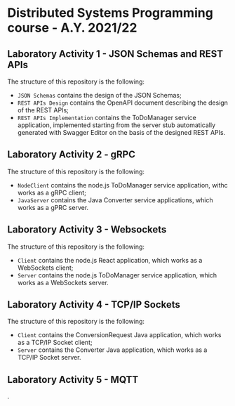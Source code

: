 # Distributed Systems Programming course - A.Y. 2021/22 

## Laboratory Activity 1 - JSON Schemas and REST APIs

The structure of this repository is the following:
  - `JSON Schemas` contains the design of the JSON Schemas;
  - `REST APIs Design` contains the OpenAPI document describing the design of the REST APIs;
  - `REST APIs Implementation` contains the ToDoManager service application, implemented starting from the server stub automatically generated with Swagger Editor on the basis of the designed REST APIs.

## Laboratory Activity 2 - gRPC

The structure of this repository is the following:
 - `NodeClient` contains the node.js ToDoManager service application, withc works as a gRPC client;
 - `JavaServer` contains the Java Converter service applications, which works as a gPRC server.

 ## Laboratory Activity 3 - Websockets

The structure of this repository is the following:

  - `Client` contains the node.js React application, which works as a WebSockets client;
  - `Server` contains the node.js ToDoManager service application, which works as a WebSockets server.

 ## Laboratory Activity 4 - TCP/IP Sockets

The structure of this repository is the following:

  - `Client` contains the ConversionRequest Java application, which works as a TCP/IP Socket client;
  - `Server` contains the Converter Java application, which works as a TCP/IP Socket server.

 ## Laboratory Activity 5 - MQTT
 
 .
